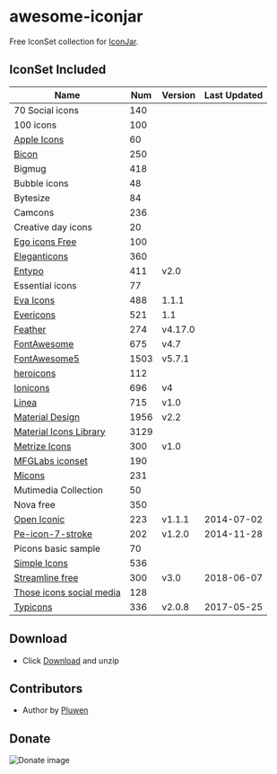 # awesome-iconjar
Free IconSet collection for [IconJar](https://geticonjar.com/).

## IconSet Included

| Name            | Num | Version | Last Updated |
| --------------- | ------ | ------- | ----- |
| 70 Social icons | 140 |
| 100 icons | 100 |
| [Apple Icons](http://www.webalys.com/) | 60 |
| [Bicon](http://bicon.lab.themebucket.net) | 250 |
| Bigmug | 418 |
| Bubble icons | 48 |
| Bytesize | 84 |
| Camcons | 236 |
| Creative day icons | 20 |
| [Ego icons Free](http://www.ego-icons.com/) | 100 |
| [Eleganticons](https://github.com/josephnle/elegant-icons) | 360 |
| [Entypo](http://www.entypo.com/) | 411 | v2.0 |
| Essential icons | 77 |
| [Eva Icons](https://akveo.github.io/eva-icons/) | 488 | 1.1.1 |
| [Evericons](http://www.evericons.com/) | 521 | 1.1 |
| [Feather](https://feathericons.com) | 274 | v4.17.0 |
| [FontAwesome](https://github.com/FortAwesome/Font-Awesome) | 675 | v4.7 |
| [FontAwesome5](https://fontawesome.com) | 1503 | v5.7.1 |
| [heroicons](https://github.com/sschoger/heroicons-ui) | 112 |
| [Ionicons](https://github.com/driftyco/ionicons) | 696 | v4 |
| [Linea](http://linea.io/) | 715 | v1.0 |
| [Material Design](https://github.com/google/material-design-icons) | 1956 | v2.2 |
| [Material Icons Library](https://icons.pixsellz.io/) | 3129 |
| [Metrize Icons](http://www.alessioatzeni.com/metrize-icons/) | 300 | v1.0 |
| [MFGLabs iconset](https://github.com/MfgLabs/mfglabs-iconset) | 190 |
| [Micons](https://dribbble.com/shots/2071168-231-Icon-Set) | 231 |
| Mutimedia Collection | 50 |
| Nova free | 350 |
| [Open Iconic](https://github.com/iconic/open-iconic) | 223 | v1.1.1 | 2014-07-02 |
| [Pe-icon-7-stroke](http://themes-pixeden.com/font-demos/7-stroke/) | 202 | v1.2.0 | 2014-11-28 |
| Picons basic sample | 70 |
| [Simple Icons](https://simpleicons.org/) | 536 |
| [Streamline free](https://streamlineicons.com) | 300 | v3.0 | 2018-06-07 |
| [Those icons social media](https://thoseicons.com/freebies) | 128 |
| [Typicons](https://github.com/stephenhutchings/typicons.font) | 336 | v2.0.8 | 2017-05-25 |

## Download
* Click [Download](https://github.com/pluwen/awesome-iconjar/archive/master.zip) and unzip

## Contributors
* Author by [Pluwen](https://twitter.com/pluwen)

## Donate

![Donate image](https://github.com/pluwen/awesome-iconjar/raw/master/donate.jpg "Thank you for your support!")

